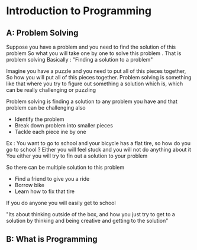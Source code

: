 <h1> Introduction to Programming </h1>

<h2>A: Problem Solving </h2>

Suppose you have a problem and you need to find the solution of this problem So what you will take one by one to solve this problem . That is problem solving
Basically : "Finding a solution to a problem"

Imagine you have a puzzle and you need to put all of this pieces together, So how you will put all of this pieces together. Problem solving is something like that where you try to figure out something a solution which is, which can be really challenging or puzzling

Problem solving is finding a solution to any problem you have and that problem can be challenging also

<ul> 
  <li> Identify the problem</li>
  <li> Break down problem into smaller pieces</li>
  <li> Tackle each piece ine by one</li>
</ul>

Ex : You want to go to school and your bicycle has a flat tire, so how do you go to school ?
Either you will feel stuck
and you will not do anything about it
You either you will try to fin out a solution to your problem

So there can be multiple solution to this problem

<ul> 
  <li>Find a friend to give you a ride</li>
  <li>Borrow bike</li>
  <li>Learn how to fix that tire</li>
</ul>

If you do anyone you will easily get to school

"Its about thinking outside of the box, and how you just try to get to a solution by thinking and being creative and getting to the solution"

<h2>B: What is Programming</h2>
